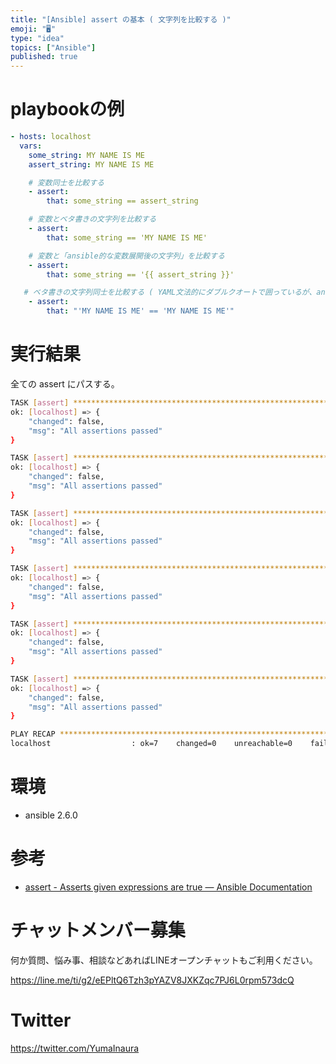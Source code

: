 ```yaml
---
title: "[Ansible] assert の基本 ( 文字列を比較する )"
emoji: "🖥"
type: "idea"
topics: ["Ansible"]
published: true
---
```


# playbookの例

```yaml
- hosts: localhost
  vars:
    some_string: MY NAME IS ME
    assert_string: MY NAME IS ME

    # 変数同士を比較する
    - assert:
        that: some_string == assert_string

    # 変数とベタ書きの文字列を比較する
    - assert:
        that: some_string == 'MY NAME IS ME'

    # 変数と「ansible的な変数展開後の文字列」を比較する
    - assert:
        that: some_string == '{{ assert_string }}'

   # ベタ書きの文字列同士を比較する ( YAML文法的にダブルクオートで囲っているが、ansibleの処理ためではない )
    - assert:
        that: "'MY NAME IS ME' == 'MY NAME IS ME'"
```

# 実行結果

全ての assert にパスする。

```bash
TASK [assert] ************************************************************************************************************************************
ok: [localhost] => {
    "changed": false, 
    "msg": "All assertions passed"
}

TASK [assert] ************************************************************************************************************************************
ok: [localhost] => {
    "changed": false, 
    "msg": "All assertions passed"
}

TASK [assert] ************************************************************************************************************************************
ok: [localhost] => {
    "changed": false, 
    "msg": "All assertions passed"
}

TASK [assert] ************************************************************************************************************************************
ok: [localhost] => {
    "changed": false, 
    "msg": "All assertions passed"
}

TASK [assert] ************************************************************************************************************************************
ok: [localhost] => {
    "changed": false, 
    "msg": "All assertions passed"
}

TASK [assert] ************************************************************************************************************************************
ok: [localhost] => {
    "changed": false, 
    "msg": "All assertions passed"
}

PLAY RECAP ***************************************************************************************************************************************
localhost                  : ok=7    changed=0    unreachable=0    failed=0   

```

# 環境

- ansible 2.6.0

# 参考

- [assert - Asserts given expressions are true — Ansible Documentation](https://docs.ansible.com/ansible/2.6/modules/assert_module.html)








<!-- Update From Qiita API -->

# チャットメンバー募集


何か質問、悩み事、相談などあればLINEオープンチャットもご利用ください。

https://line.me/ti/g2/eEPltQ6Tzh3pYAZV8JXKZqc7PJ6L0rpm573dcQ





# Twitter


https://twitter.com/YumaInaura


<!-- Update From Qiita API -->


